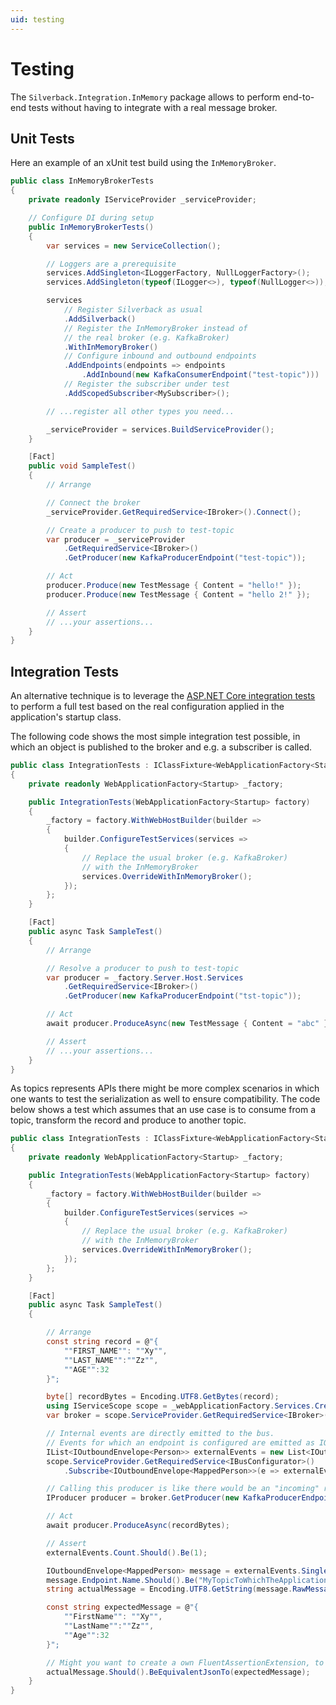```yaml
---
uid: testing
---
```


# Testing

The `Silverback.Integration.InMemory` package allows to perform end-to-end tests without having to integrate with a real message broker.

## Unit Tests

Here an example of an xUnit test build using the `InMemoryBroker`.

```csharp
public class InMemoryBrokerTests
{
    private readonly IServiceProvider _serviceProvider;

    // Configure DI during setup
    public InMemoryBrokerTests()
    {
        var services = new ServiceCollection();

        // Loggers are a prerequisite
        services.AddSingleton<ILoggerFactory, NullLoggerFactory>();
        services.AddSingleton(typeof(ILogger<>), typeof(NullLogger<>));

        services
            // Register Silverback as usual
            .AddSilverback()
            // Register the InMemoryBroker instead of
            // the real broker (e.g. KafkaBroker)
            .WithInMemoryBroker()
            // Configure inbound and outbound endpoints
            .AddEndpoints(endpoints => endpoints
                .AddInbound(new KafkaConsumerEndpoint("test-topic")))
            // Register the subscriber under test
            .AddScopedSubscriber<MySubscriber>();

        // ...register all other types you need...

        _serviceProvider = services.BuildServiceProvider();
    }

    [Fact]
    public void SampleTest()
    {
        // Arrange

        // Connect the broker
        _serviceProvider.GetRequiredService<IBroker>().Connect();

        // Create a producer to push to test-topic
        var producer = _serviceProvider
            .GetRequiredService<IBroker>()
            .GetProducer(new KafkaProducerEndpoint("test-topic"));

        // Act
        producer.Produce(new TestMessage { Content = "hello!" });
        producer.Produce(new TestMessage { Content = "hello 2!" });

        // Assert
        // ...your assertions...
    }
}
```

## Integration Tests

An alternative technique is to leverage the [ASP.NET Core integration tests](https://docs.microsoft.com/en-us/aspnet/core/test/integration-tests) to perform a full test based on the real configuration applied in the application's startup class.

The following code shows the most simple integration test possible, in which an object is published to the broker and e.g. a subscriber is called.

```csharp
public class IntegrationTests : IClassFixture<WebApplicationFactory<Startup>>
{
    private readonly WebApplicationFactory<Startup> _factory;

    public IntegrationTests(WebApplicationFactory<Startup> factory)
    {
        _factory = factory.WithWebHostBuilder(builder =>
        {
            builder.ConfigureTestServices(services =>
            {
                // Replace the usual broker (e.g. KafkaBroker)
                // with the InMemoryBroker
                services.OverrideWithInMemoryBroker();
            });
        };
    }

    [Fact]
    public async Task SampleTest()
    {
        // Arrange

        // Resolve a producer to push to test-topic
        var producer = _factory.Server.Host.Services
            .GetRequiredService<IBroker>()
            .GetProducer(new KafkaProducerEndpoint("tst-topic"));

        // Act
        await producer.ProduceAsync(new TestMessage { Content = "abc" });

        // Assert
        // ...your assertions...
    }
}
```

As topics represents APIs there might be more complex scenarios in which one wants to test the serialization as well to ensure compatibility.
The code below shows a test which assumes that an use case is to consume from a topic, transform the record and produce to another topic.

```csharp
public class IntegrationTests : IClassFixture<WebApplicationFactory<Startup>>
{
    private readonly WebApplicationFactory<Startup> _factory;

    public IntegrationTests(WebApplicationFactory<Startup> factory)
    {
        _factory = factory.WithWebHostBuilder(builder =>
        {
            builder.ConfigureTestServices(services =>
            {
                // Replace the usual broker (e.g. KafkaBroker)
                // with the InMemoryBroker
                services.OverrideWithInMemoryBroker();
            });
        };
    }

    [Fact]
    public async Task SampleTest()
    {

        // Arrange
        const string record = @"{
            ""FIRST_NAME"": ""Xy"",
            ""LAST_NAME"":""Zz"",
            ""AGE"":32
        }";

        byte[] recordBytes = Encoding.UTF8.GetBytes(record);
        using IServiceScope scope = _webApplicationFactory.Services.CreateScope();
        var broker = scope.ServiceProvider.GetRequiredService<IBroker>();

        // Internal events are directly emitted to the bus.
        // Events for which an endpoint is configured are emitted as IOutboundEnvelope<T> to the bus.
        IList<IOutboundEnvelope<Person>> externalEvents = new List<IOutboundEnvelope<Person>>();
        scope.ServiceProvider.GetRequiredService<IBusConfigurator>()
            .Subscribe<IOutboundEnvelope<MappedPerson>>(e => externalEvents.Add(e));

        // Calling this producer is like there would be an "incoming" record.
        IProducer producer = broker.GetProducer(new KafkaProducerEndpoint("MyTopicFromWhichTheApplicationConsumes"));

        // Act
        await producer.ProduceAsync(recordBytes);

        // Assert
        externalEvents.Count.Should().Be(1);

        IOutboundEnvelope<MappedPerson> message = externalEvents.Single();
        message.Endpoint.Name.Should().Be("MyTopicToWhichTheApplicationWrites");
        string actualMessage = Encoding.UTF8.GetString(message.RawMessage);

        const string expectedMessage = @"{
            ""FirstName"": ""Xy"",
            ""LastName"":""Zz"",
            ""Age"":32
        }";

        // Might you want to create a own FluentAssertionExtension, to do something like this.
        actualMessage.Should().BeEquivalentJsonTo(expectedMessage);
    }
}
```
